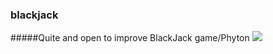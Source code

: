 ### blackjack
#####Quite and open to improve BlackJack game/Phyton
<img src="https://png.pngtree.com/png-vector/20210227/ourmid/pngtree-casino-poker-golden-black-with-premium-chips-png-image_2979409.jpg">

